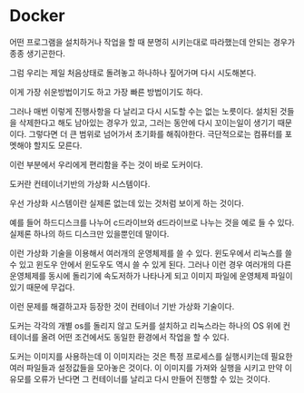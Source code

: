 # Docker
어떤 프로그램을 설치하거나 작업을 할 때 분명히 시키는대로 따라했는데 안되는 경우가 종종 생기곤한다.

그럼 우리는 제일 처음상태로 돌려놓고 하나하나 짚어가며 다시 시도해본다.

이게 가장 쉬운방법이기도 하고 가장 빠른 방법이기도 하다.


그러나 매번 이렇게 진행사항을 다 날리고 다시 시도할 수는 없는 노릇이다. 설치된 것들을 삭제한다고 해도 남아있는 경우가 있고, 그러는 동안에 다시 꼬이는일이 생기기 때문이다. 그렇다면 더 큰 범위로 넘어가서 초기화를 해줘야한다. 극단적으로는 컴퓨터를 포멧해야 할지도 모른다. 

이런 부분에서 우리에게 편리함을 주는 것이 바로 도커이다.


도커란 컨테이너기반의 가상화 시스템이다.

우선 가상화 시스템이란 실제론 없는데 있는 것처럼 보이게 하는 것이다.

예를 들어 하드디스크를 나누어 c드라이브와 d드라이브로 나누는 것을 예로 들 수 있다. 실제론 하나의 하드 디스크만 있을뿐인데 말이다.

이런 가상화 기술을 이용해서 여러개의 운영체제를 쓸 수 있다. 윈도우에서 리눅스를 쓸 수 있고 윈도우 안에서 윈도우도 역시 쓸 수 있게 된다. 그러나 이런 경우 여러개의 다른 운영체제를 동시에 돌리기에 속도저하가 나타나게 되고 이미지 파일에 운영체제 파일이 있기 때문에 무겁다.


이런 문제를 해결하고자 등장한 것이 컨테이너 기반 가상화 기술이다.

도커는 각각의 개별 os를 돌리지 않고 도커를 설치하고 리눅스라는 하나의 OS 위에 컨테이너를 올려 어떤 조건에서도 동일한 환경에서 작업을 할 수 있다.

도커는 이미지를 사용하는데 이 이미지라는 것은 특정 프로세스를 실행시키는데 필요한 여러 파일들과 설정값들을 모아놓은 것이다.
이 이미지를 가져와 실행을 시키고 만약 이유모를 오류가 난다면 그 컨테이너를 날리고 다시 만들어 진행할 수 있는 것이다.
